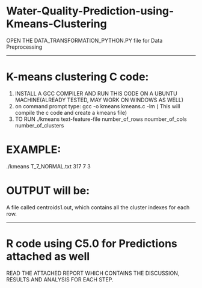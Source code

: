 # Water-Quality-Prediction-using-Kmeans-Clustering
OPEN THE DATA_TRANSFORMATION_PYTHON.PY file for Data Preprocessing
___________________________________________________________________________________________________________
# K-means clustering C code:
  
1. INSTALL A GCC COMPILER AND RUN THIS CODE ON A UBUNTU MACHINE(ALREADY TESTED, MAY WORK ON WINDOWS AS WELL)
2. on command prompt type: gcc -o kmeans kmeans.c -lm ( This will compile the c code and create a kmeans file)
3. TO RUN
./kmeans text-feature-file number_of_rows noumber_of_cols number_of_clusters

# EXAMPLE: 
./kmeans T_7_NORMAL.txt 317 7 3

# OUTPUT will be:
A file called centroids1.out, which contains all the cluster indexes for each row.
___________________________________________________________________________________________________________
# R code using C5.0 for Predictions attached as well
READ THE ATTACHED REPORT WHICH CONTAINS THE DISCUSSION, RESULTS AND ANALYSIS FOR EACH STEP.



